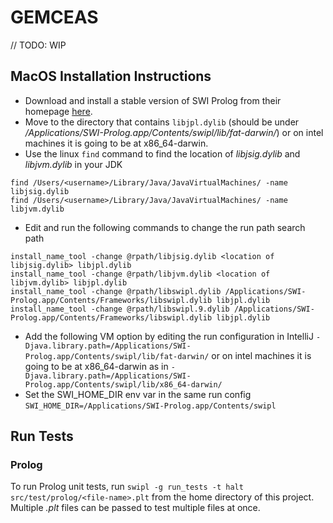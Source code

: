 # GEMCEAS

// TODO: WIP

## MacOS Installation Instructions
- Download and install a stable version of SWI Prolog from their homepage [here](https://www.swi-prolog.org/download/stable). 
- Move to the directory that contains `libjpl.dylib` (should be under 
_/Applications/SWI-Prolog.app/Contents/swipl/lib/fat-darwin/_) or on intel machines it is going to be at x86_64-darwin.
- Use the linux `find` command to find the location of _libjsig.dylib_ and _libjvm.dylib_ in your JDK
```shell
find /Users/<username>/Library/Java/JavaVirtualMachines/ -name libjsig.dylib
find /Users/<username>/Library/Java/JavaVirtualMachines/ -name libjvm.dylib
```
- Edit and run the following commands to change the run path search path
```shell
install_name_tool -change @rpath/libjsig.dylib <location of libjsig.dylib> libjpl.dylib
install_name_tool -change @rpath/libjvm.dylib <location of libjvm.dylib> libjpl.dylib
install_name_tool -change @rpath/libswipl.dylib /Applications/SWI-Prolog.app/Contents/Frameworks/libswipl.dylib libjpl.dylib
install_name_tool -change @rpath/libswipl.9.dylib /Applications/SWI-Prolog.app/Contents/Frameworks/libswipl.dylib libjpl.dylib
```
- Add the following VM option by editing the run configuration in IntelliJ
`-Djava.library.path=/Applications/SWI-Prolog.app/Contents/swipl/lib/fat-darwin/`  or on intel machines it is going to be at x86_64-darwin as in `-Djava.library.path=/Applications/SWI-Prolog.app/Contents/swipl/lib/x86_64-darwin/`
- Set the SWI_HOME_DIR env var in the same run config `SWI_HOME_DIR=/Applications/SWI-Prolog.app/Contents/swipl`


## Run Tests
### Prolog
To run Prolog unit tests, run `swipl -g run_tests -t halt src/test/prolog/<file-name>.plt` from the home directory of 
this project. Multiple _.plt_ files can be passed to test multiple files at once.
